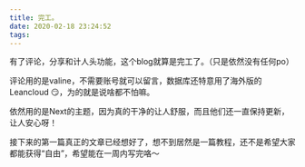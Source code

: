 ```yaml
---
title: 完工。
date: 2020-02-18 23:24:52
tags:
---
```

有了评论，分享和计人头功能，这个blog就算是完工了。（只是依然没有任何po）

评论用的是valine，不需要账号就可以留言，数据库还特意用了海外版的Leancloud 😏，为的就是说啥都不怕嘛。

依然用的是Next的主题，因为真的干净的让人舒服，而且他们还一直保持更新，让人安心呀！

接下来的第一篇真正的文章已经想好了，想不到居然是一篇教程，还不是希望大家都能获得“自由”，希望能在一周内写完咯～
